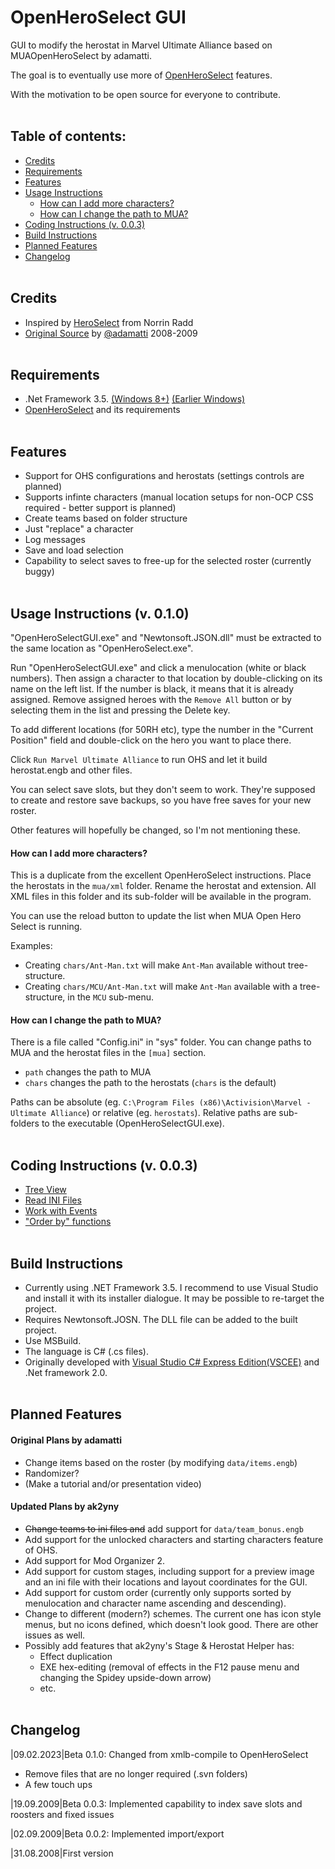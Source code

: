 # OpenHeroSelect GUI
 GUI to modify the herostat in Marvel Ultimate Alliance based on MUAOpenHeroSelect by adamatti.
 
 The goal is to eventually use more of [OpenHeroSelect](https://github.com/TheRealPSV/OpenHeroSelect's) features.
 
 With the motivation to be open source for everyone to contribute.
<br/><br/>

## Table of contents:

* [Credits](#credits)
* [Requirements](#requirements)
* [Features](#features)
* [Usage Instructions](#usage-instructions-v-010)
  * [How can I add more characters?](#how-can-i-add-more-characters)
  * [How can I change the path to MUA?](#how-can-i-change-the-path-to-mua)
* [Coding Instructions (v. 0.0.3)](#coding-instructions-v-003)
* [Build Instructions](#build-instructions)
* [Planned Features](#planned-features)
* [Changelog](#changelog)
<br/><br/>

## Credits
- Inspired by [HeroSelect](http://marvelmods.com/forum/index.php?topic=732) from Norrin Radd
- [Original Source](https://code.google.com/archive/p/muaopenheroselect/) by [@adamatti](https://github.com/adamatti) 2008-2009
<br/><br/>

## Requirements
- .Net Framework 3.5. [(Windows 8+)](https://learn.microsoft.com/en-us/dotnet/framework/install/dotnet-35-windows?WT.mc_id=dotnet-35129-website) [(Earlier Windows)](https://www.microsoft.com/en-us/download/details.aspx?id=21)
- [OpenHeroSelect](https://github.com/TheRealPSV/OpenHeroSelect) and its requirements
<br/><br/>

## Features
- Support for OHS configurations and herostats (settings controls are planned)
- Supports infinte characters
  (manual location setups for non-OCP CSS required - better support is planned)
- Create teams based on folder structure
- Just "replace" a character
- Log messages
- Save and load selection
- Capability to select saves to free-up for the selected roster (currently buggy)
<br/><br/>

## Usage Instructions (v. 0.1.0)

 "OpenHeroSelectGUI.exe" and "Newtonsoft.JSON.dll" must be extracted to the same location as "OpenHeroSelect.exe".

 Run "OpenHeroSelectGUI.exe" and click a menulocation (white or black numbers). Then assign a character to that location by double-clicking on its name on the left list. If the number is black, it means that it is already assigned. Remove assigned heroes with the `Remove All` button or by selecting them in the list and pressing the Delete key.
 
 To add different locations (for 50RH etc), type the number in the "Current Position" field and double-click on the hero you want to place there.
 
 Click `Run Marvel Ultimate Alliance` to run OHS and let it build herostat.engb and other files.
 
 You can select save slots, but they don't seem to work. They're supposed to create and restore save backups, so you have free saves for your new roster.
 
 Other features will hopefully be changed, so I'm not mentioning these.

#### How can I add more characters?
 This is a duplicate from the excellent OpenHeroSelect instructions. Place the herostats in the  `mua/xml` folder. Rename the herostat and extension. All XML files in this folder and its sub-folder will be available in the program.
 
 You can use the reload button to update the list when MUA Open Hero Select is running.
 
 Examples:
 - Creating `chars/Ant-Man.txt` will make `Ant-Man` available without tree-structure.
 - Creating `chars/MCU/Ant-Man.txt` will make `Ant-Man` available with a tree-structure, in the `MCU` sub-menu.

#### How can I change the path to MUA?
 There is a file called "Config.ini" in "sys" folder. You can change paths to MUA and the herostat files in the `[mua]` section.
 - `path` changes the path to MUA
 - `chars` changes the path to the herostats (`chars` is the default)
 
 Paths can be absolute (eg. `C:\Program Files (x86)\Activision\Marvel - Ultimate Alliance`) or relative (eg. `herostats`). Relative paths are sub-folders to the executable (OpenHeroSelectGUI.exe).
<br/><br/>

## Coding Instructions (v. 0.0.3)
- [Tree View](https://www.c-sharpcorner.com/article/treeview-control-in-C-Sharp/)
- [Read INI Files](https://www.codeproject.com/Articles/1966/An-INI-file-handling-class-using-C)
- [Work with Events](https://web.archive.org/web/20080215231303/http://www.csharphelp.com/archives/archive253.html)
- ["Order by" functions](https://learn.microsoft.com/en-us/dotnet/api/system.windows.forms.listview.sort?redirectedfrom=MSDN&view=windowsdesktop-7.0#System_Windows_Forms_ListView_Sort)
<br/><br/>

## Build Instructions
- Currently using .NET Framework 3.5. I recommend to use Visual Studio and install it with its installer dialogue. It may be possible to re-target the project.
- Requires Newtonsoft.JOSN. The DLL file can be added to the built project.
- Use MSBuild.
- The language is C# (.cs files).
- Originally developed with [Visual Studio C# Express Edition(VSCEE)](https://visualstudio.microsoft.com/vs/express/) and .Net framework 2.0.
<br/><br/>

## Planned Features

#### Original Plans by adamatti
- Change items based on the roster (by modifying `data/items.engb`)
- Randomizer?
- (Make a tutorial and/or presentation video)

#### Updated Plans by ak2yny
- ~~Change teams to ini files and~~ add support for `data/team_bonus.engb`
- Add support for the unlocked characters and starting characters feature of OHS.
- Add support for Mod Organizer 2.
- Add support for custom stages, including support for a preview image and an ini file with their locations and layout coordinates for the GUI.
- Add support for custom order (currently only supports sorted by menulocation and character name ascending and descending).
- Change to different (modern?) schemes. The current one has icon style menus, but no icons defined, which doesn't look good. There are other issues as well.
- Possibly add features that ak2yny's Stage & Herostat Helper has:
  - Effect duplication
  - EXE hex-editing (removal of effects in the F12 pause menu and changing the Spidey upside-down arrow)
  - etc.
<br/><br/>

## Changelog

 |09.02.2023|Beta 0.1.0: Changed from xmlb-compile to OpenHeroSelect
 - Remove files that are no longer required (.svn folders)
 - A few touch ups

 |19.09.2009|Beta 0.0.3: Implemented capability to index save slots and roosters and fixed issues
 
 |02.09.2009|Beta 0.0.2: Implemented import/export
 
 |31.08.2008|First version
